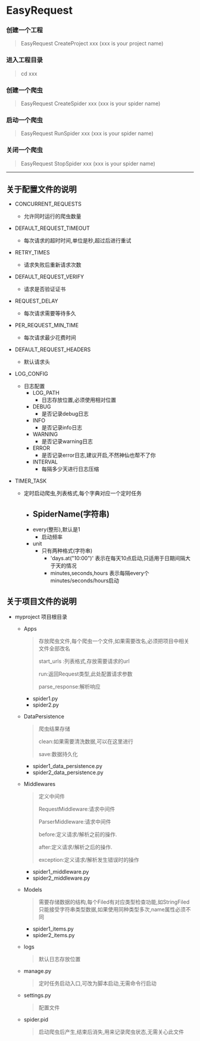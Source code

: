 # EasyRequest

### 创建一个工程
> EasyRequest CreateProject xxx (xxx is your project name)

### 进入工程目录
> cd xxx

### 创建一个爬虫

> EasyRequest CreateSpider xxx (xxx is your spider name)

### 启动一个爬虫
> EasyRequest RunSpider xxx (xxx is your spider name)

### 关闭一个爬虫
> EasyRequest StopSpider xxx (xxx is your spider name)



------




## 关于配置文件的说明

- CONCURRENT_REQUESTS 

  - 允许同时运行的爬虫数量
- DEFAULT_REQUEST_TIMEOUT
  
  - 每次请求的超时时间,单位是秒,超过后进行重试
- RETRY_TIMES

  - 请求失败后重新请求次数
- DEFAULT_REQUEST_VERIFY

  - 请求是否验证证书
- REQUEST_DELAY

  - 每次请求需要等待多久
- PER_REQUEST_MIN_TIME

  - 每次请求最少花费时间
- DEFAULT_REQUEST_HEADERS

  - 默认请求头
- LOG_CONFIG

  - 日志配置
    - LOG_PATH
      - 日志存放位置,必须使用相对位置
    - DEBUG
      - 是否记录debug日志
    - INFO
      - 是否记录info日志
    - WARNING
      - 是否记录warning日志
    - ERROR
      - 是否记录error日志,建议开启,不然神仙也帮不了你
    - INTERVAL
      - 每隔多少天进行日志压缩
- TIMER_TASK
  - 定时启动爬虫,列表格式,每个字典对应一个定时任务
    - SpiderName(字符串)
      - 
    - every(整形),默认是1
      - 启动频率
    - unit
      - 只有两种格式(字符串)
        - 'days.at("10:00")' 表示在每天10点启动,只适用于日期间隔大于天的情况
        - minutes,seconds,hours 表示每隔every个minutes/seconds/hours启动

## 关于项目文件的说明

- myproject 项目根目录

  - Apps 

    > 存放爬虫文件,每个爬虫一个文件,如果需要改名,必须把项目中相关文件全部改名
    >
    > start_urls :列表格式,存放需要请求的url
    >
    > run:返回Request类型,此处配置请求参数
    >
    > parse_response:解析响应

    - spider1.py 
    - spider2.py

  - DataPersistence 

    > 爬虫结果存储
    >
    > clean:如果需要清洗数据,可以在这里进行
    >
    > save:数据持久化

    - spider1_data_persistence.py
    - spider2_data_persistence.py

  - Middlewares 

    > 定义中间件
    >
    > RequestMiddleware:请求中间件
    >
    > ParserMiddleware:请求中间件
    >
    > before:定义请求/解析之前的操作.
    >
    > after:定义请求/解析之后的操作.
    >
    > exception:定义请求/解析发生错误时的操作

    - spider1_middleware.py
    - spider2_middleware.py

  - Models 

    > 需要存储数据的结构,每个Filed有对应类型检查功能,如StringFiled只能接受字符串类型数据,如果使用同种类型多次,name属性必须不同

    - spider1_items.py
    - spider2_items.py

  - logs 

    > 默认日志存放位置

  - manage.py 

    > 定时任务启动入口,可改为脚本启动,无需命令行启动

  - settings.py

    > 配置文件

  - spider.pid 

    > 启动爬虫后产生,结束后消失,用来记录爬虫状态,无需关心此文件




